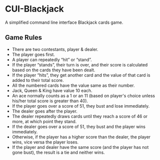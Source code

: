 # CUI-Blackjack
A simplified command line interface Blackjack cards game.

## Game Rules
* There are two contestants, player & dealer.
* The player goes first.
* A player can repeatedly “hit” or “stand”.
* If the player “stands”, their turn is over, and their score is calculated based on the cards they have been dealt.
* If the player “hits”, they get another card and the value of that card is added to their total score.
* All the numbered cards have the value same as their number.
* Jack, Queen & King have value 10 each.
* An ace normally counts as a 1 or an 11 (based on player's choice unless his/her total score is greater than 40).
* If the player goes over a score of 51, they bust and lose immediately.
* The dealer goes after the player.
* The dealer repeatedly draws cards until they reach a score of 46 or more, at which point they stand.
* If the dealer goes over a score of 51, they bust and the player wins immediately.
* Otherwise, if the player has a higher score than the dealer, the player wins, vice versa the player loses.
* If the player and dealer have the same score (and the player has not gone bust), the result is a tie and neither wins.
